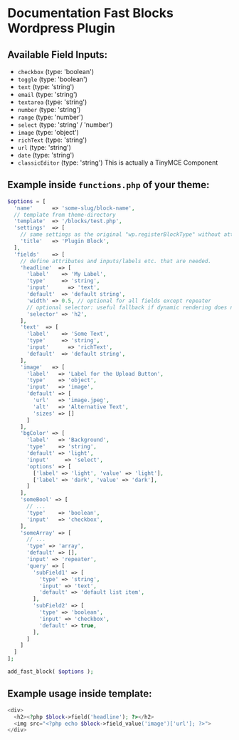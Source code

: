 # Documentation Fast Blocks Wordpress Plugin

## Available Field Inputs:
- `checkbox` (type: 'boolean')
- `toggle` (type: 'boolean')
- `text` (type: 'string') 
- `email` (type: 'string') 
- `textarea` (type: 'string')
- `number` (type: 'string')
- `range` (type: 'number')
- `select` (type: 'string' / 'number')
- `image` (type: 'object')
- `richText` (type: 'string')
- `url` (type: 'string')
- `date` (type: 'string')
- `classicEditor` (type: 'string') This is actually a TinyMCE Component

## Example inside `functions.php` of your theme:

```php
$options = [
  'name'      => 'some-slug/block-name',
  // template from theme-directory
  'template'  => '/blocks/test.php',
  'settings'  => [
    // same settings as the original "wp.registerBlockType" without attributes.
    'title'   => 'Plugin Block',
  ],
  'fields'    => [
    // define attributes and inputs/labels etc. that are needed.
    'headline'  => [
      'label'    => 'My Label',
      'type'     => 'string',
      'input'	   => 'text',
      'default'  => 'default string',
      'width' => 0.5, // optional for all fields except repeater
      // optional selector: useful fallback if dynamic rendering does not work. Also good for WP SEO PLugins.
      'selector' => 'h2',
    ],
    'text'  => [
      'label'    => 'Some Text',
      'type'     => 'string',
      'input'	   => 'richText',
      'default'  => 'default string',
    ],
    'image'   => [
      'label'   => 'Label for the Upload Button',
      'type'    => 'object',
      'input'   => 'image',
      'default' => [
        'url'   => 'image.jpeg',
        'alt'   => 'Alternative Text',
        'sizes' => []
      ]
    ],
    'bgColor' => [
      'label'   => 'Background',
      'type'    => 'string',
      'default' => 'light',
      'input'	  => 'select',
      'options' => [
        ['label' => 'light', 'value' => 'light'],
        ['label' => 'dark', 'value' => 'dark'],
      ]
    ],
    'someBool' => [
      // ...
      'type'    => 'boolean',
      'input'   => 'checkbox',
    ],
    'someArray' => [
      // ...
      'type' => 'array',
      'default' => [],
      'input' => 'repeater',
      'query' => [
        'subField1' => [
          'type' => 'string',
          'input' => 'text',
          'default' => 'default list item',
        ],
        'subField2' => [
          'type' => 'boolean',
          'input' => 'checkbox',
          'default' => true,
        ],
      ]
    ]
  ]
];

add_fast_block( $options );
```


## Example usage inside template:

```php
<div>
  <h2><?php $block->field('headline'); ?></h2>
  <img src="<?php echo $block->field_value('image')['url']; ?>">
</div>
```